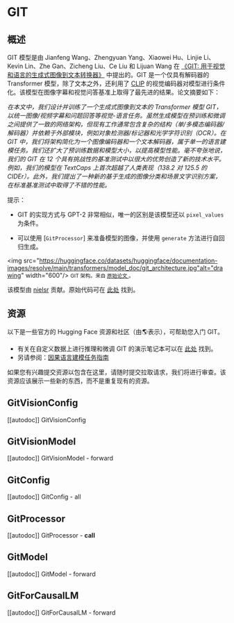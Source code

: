 <!--版权所有 2022 年 HuggingFace 团队。保留所有权利。
根据 Apache 许可证第 2.0 版（“许可证”）获得许可；除非符合许可证，否则您不能使用此文件。您可以在
http://www.apache.org/licenses/LICENSE-2.0
根据适用法律或书面协议，根据许可证分发的软件是基于“按原样”分发，不附带任何明示或暗示的担保或条件。请参阅许可证以了解特定语言下的权限和限制。
⚠️请注意，此文件是 Markdown 文件，但包含特定于我们的文档构建器（类似于 MDX）的语法，可能无法在 Markdown 查看器中正确呈现。
-->
# GIT

## 概述

GIT 模型是由 Jianfeng Wang、Zhengyuan Yang、Xiaowei Hu、Linjie Li、Kevin Lin、Zhe Gan、Zicheng Liu、Ce Liu 和 Lijuan Wang 在 [《GIT: 用于视觉和语言的生成式图像到文本转换器》](https://arxiv.org/abs/2205.14100) 中提出的。GIT 是一个仅具有解码器的 Transformer 模型，除了文本之外，还利用了 [CLIP](clip) 的视觉编码器对模型进行条件化。该模型在图像字幕和视觉问答基准上取得了最先进的结果。论文摘要如下：

*在本文中，我们设计并训练了一个生成式图像到文本的 Transformer 模型 GIT，以统一图像/视频字幕和问题回答等视觉-语言任务。虽然生成模型在预训练和微调之间提供了一致的网络架构，但现有工作通常包含复杂的结构（单/多模态编码器/解码器）并依赖于外部模块，例如对象检测器/标记器和光学字符识别（OCR）。在 GIT 中，我们将架构简化为一个图像编码器和一个文本解码器，属于单一的语言建模任务。我们还扩大了预训练数据和模型大小，以提高模型性能。毫不夸张地说，我们的 GIT 在 12 个具有挑战性的基准测试中以很大的优势创造了新的技术水平。例如，我们的模型在 TextCaps 上首次超越了人类表现（138.2 对 125.5 的 CIDEr）。此外，我们提出了一种新的基于生成的图像分类和场景文字识别方案，在标准基准测试中取得了不错的性能。*

提示：

- GIT 的实现方式与 GPT-2 非常相似，唯一的区别是该模型还以 `pixel_values` 为条件。

- 可以使用 [`GitProcessor`] 来准备模型的图像，并使用 `generate` 方法进行自回归生成。

<img src="https://huggingface.co/datasets/huggingface/documentation-images/resolve/main/transformers/model_doc/git_architecture.jpg"alt="drawing" width="600"/>
<small> GIT 架构。来自 <a href="https://arxiv.org/abs/2205.14100" target="_blank"> 原始论文 </a>。 </small>

该模型由 [nielsr](https://huggingface.co/nielsr) 贡献。原始代码可在 [此处](https://github.com/microsoft/GenerativeImage2Text) 找到。

## 资源

以下是一些官方的 Hugging Face 资源和社区（由🌎表示），可帮助您入门 GIT。
- 有关在自定义数据上进行推理和微调 GIT 的演示笔记本可以在 [此处](https://github.com/NielsRogge/Transformers-Tutorials/tree/master/GIT) 找到。
- 另请参阅：[因果语言建模任务指南](../tasks/language_modeling)

如果您有兴趣提交资源以包含在这里，请随时提交拉取请求，我们将进行审查。该资源应该展示一些新的东西，而不是重复现有的资源。

## GitVisionConfig

[[autodoc]] GitVisionConfig

## GitVisionModel

[[autodoc]] GitVisionModel
    - forward

## GitConfig

[[autodoc]] GitConfig
    - all

## GitProcessor

[[autodoc]] GitProcessor
    - __call__

## GitModel

[[autodoc]] GitModel
    - forward

## GitForCausalLM

[[autodoc]] GitForCausalLM
    - forward